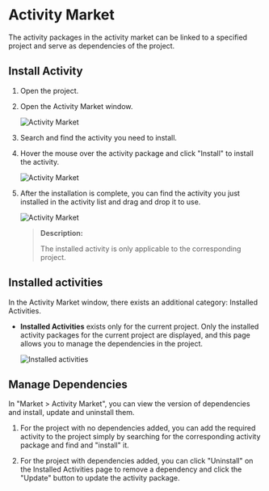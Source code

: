 # Activity Market

The activity packages in the activity market can be linked to a specified project and serve as dependencies of the project.

## Install Activity

1. Open the project.

2. Open the Activity Market window.
   
    ![Activity Market](https://docimages.blob.core.chinacloudapi.cn/images/Studio/Market/activitymarket20201214.png)

3. Search and find the activity you need to install.

4. Hover the mouse over the activity package and click "Install" to install the activity.
   
    ![Activity Market](https://docimages.blob.core.chinacloudapi.cn/images/Studio/Market/installactivity20201214.png)

5. After the installation is complete, you can find the activity you just installed in the activity list and drag and drop it to use.
   
    ![Activity Market](https://docimages.blob.core.chinacloudapi.cn/images/Studio/Market/instalactivitytool20201214.png)
   
   > **Description:**
   > 
   > The installed activity is only applicable to the corresponding project.

## Installed activities

In the Activity Market window, there exists an additional category: Installed Activities.

* **Installed Activities** exists only for the current project. Only the installed activity packages for the current project are displayed, and this page allows you to manage the dependencies in the project.
  
    ![Installed activities](https://docimages.blob.core.chinacloudapi.cn/images/Studio/Market/installactivitydone20201214.png)

## Manage Dependencies

In "Market > Activity Market", you can view the version of dependencies and install, update and uninstall them.

1. For the project with no dependencies added, you can add the required activity to the project simply by searching for the corresponding activity package and find and "install" it.

2. For the project with dependencies added, you can click "Uninstall" on the Installed Activities page to remove a dependency and click the "Update" button to update the activity package.